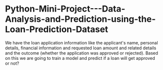 # Python-Mini-Project---Data-Analysis-and-Prediction-using-the-Loan-Prediction-Dataset
We have the loan application information like the applicant's name, personal details, financial information and requested loan amount and related details and the outcome (whether the application was approved or rejected). Based on this we are going to train a model and predict if a loan will get approved or not?
